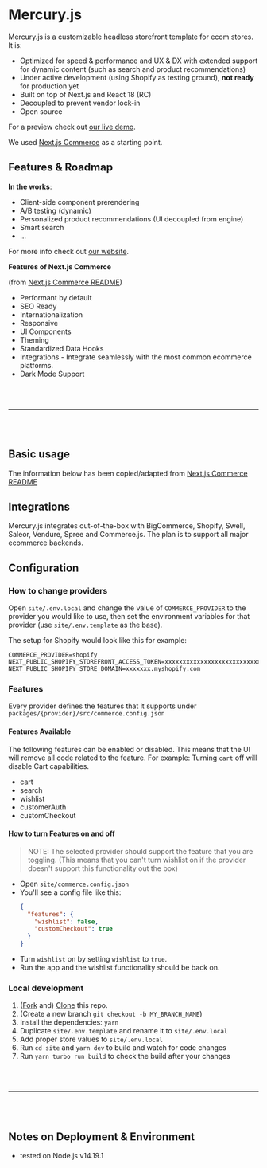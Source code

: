 # Mercury.js

Mercury.js is a customizable headless storefront template for ecom stores. It is:
- Optimized for speed & performance and UX & DX with extended support for dynamic content (such as search and product recommendations)
- Under active development (using Shopify as testing ground), **not ready** for production yet
- Built on top of Next.js and React 18 (RC)
- Decoupled to prevent vendor lock-in
- Open source

For a preview check out [our live demo](https://demo.mercuryjs.com).

We used [Next.js Commerce](https://github.com/vercel/commerce) as a starting point.


## Features & Roadmap

**In the works**:
- Client-side component prerendering
- A/B testing (dynamic)
- Personalized product recommendations (UI decoupled from engine)
- Smart search
- ...

For more info check out [our website](https://www.mercuryjs.com).

**Features of Next.js Commerce**

(from [Next.js Commerce README](https://github.com/vercel/commerce/blob/main/README.md))

- Performant by default
- SEO Ready
- Internationalization
- Responsive
- UI Components
- Theming
- Standardized Data Hooks
- Integrations - Integrate seamlessly with the most common ecommerce platforms.
- Dark Mode Support

<br><br>
<hr>
<br><br>


## Basic usage

The information below has been copied/adapted from [Next.js Commerce README](https://github.com/vercel/commerce/blob/main/README.md)


## Integrations

Mercury.js integrates out-of-the-box with BigCommerce, Shopify, Swell, Saleor, Vendure, Spree and Commerce.js. The plan is to support all major ecommerce backends.


## Configuration

### How to change providers

Open `site/.env.local` and change the value of `COMMERCE_PROVIDER` to the provider you would like to use, then set the environment variables for that provider (use `site/.env.template` as the base).

The setup for Shopify would look like this for example:

```
COMMERCE_PROVIDER=shopify
NEXT_PUBLIC_SHOPIFY_STOREFRONT_ACCESS_TOKEN=xxxxxxxxxxxxxxxxxxxxxxxxxxxx
NEXT_PUBLIC_SHOPIFY_STORE_DOMAIN=xxxxxxx.myshopify.com
```

### Features

Every provider defines the features that it supports under `packages/{provider}/src/commerce.config.json`

#### Features Available

The following features can be enabled or disabled. This means that the UI will remove all code related to the feature.
For example: Turning `cart` off will disable Cart capabilities.

- cart
- search
- wishlist
- customerAuth
- customCheckout

#### How to turn Features on and off

> NOTE: The selected provider should support the feature that you are toggling. (This means that you can't turn wishlist on if the provider doesn't support this functionality out the box)

- Open `site/commerce.config.json`
- You'll see a config file like this:
  ```json
  {
    "features": {
      "wishlist": false,
      "customCheckout": true
    }
  }
  ```
- Turn `wishlist` on by setting `wishlist` to `true`.
- Run the app and the wishlist functionality should be back on.

### Local development

1. ([Fork](https://help.github.com/articles/fork-a-repo/) and) [Clone](https://help.github.com/articles/cloning-a-repository/) this repo.
2. (Create a new branch `git checkout -b MY_BRANCH_NAME`)
3. Install the dependencies: `yarn`
4. Duplicate `site/.env.template` and rename it to `site/.env.local`
5. Add proper store values to `site/.env.local`
6. Run `cd site` and `yarn dev` to build and watch for code changes
7. Run `yarn turbo run build` to check the build after your changes

<br><br>
<hr>
<br><br>

## Notes on Deployment & Environment
- tested on Node.js v14.19.1
